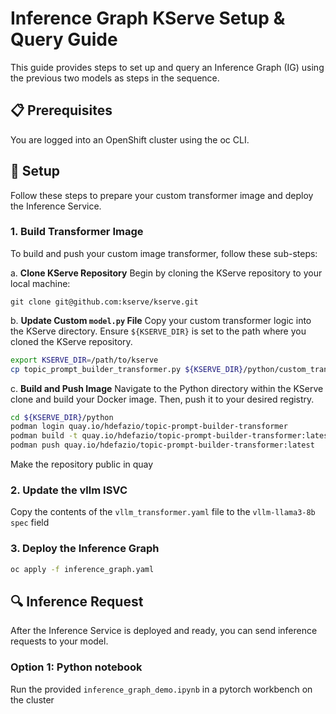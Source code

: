 # Inference Graph KServe Setup & Query Guide

This guide provides steps to set up and query an Inference Graph (IG) using the previous two models as steps in the sequence.

## 📋 Prerequisites

You are logged into an OpenShift cluster using the oc CLI.

## 🚀 Setup

Follow these steps to prepare your custom transformer image and deploy the Inference Service.

### 1. Build Transformer Image

To build and push your custom image transformer, follow these sub-steps:

a.  **Clone KServe Repository**
Begin by cloning the KServe repository to your local machine:

`git clone git@github.com:kserve/kserve.git `

b.  **Update Custom `model.py` File**
Copy your custom transformer logic into the KServe directory. Ensure `${KSERVE_DIR}` is set to the path where you cloned the KServe repository.

```bash
export KSERVE_DIR=/path/to/kserve
cp topic_prompt_builder_transformer.py ${KSERVE_DIR}/python/custom_transformer/model.py
```

c.  **Build and Push Image**
Navigate to the Python directory within the KServe clone and build your Docker image. Then, push it to your desired registry.

```bash 
cd ${KSERVE_DIR}/python 
podman login quay.io/hdefazio/topic-prompt-builder-transformer
podman build -t quay.io/hdefazio/topic-prompt-builder-transformer:latest -f custom_transformer.Dockerfile . 
podman push quay.io/hdefazio/topic-prompt-builder-transformer:latest
```
Make the repository public in quay

### 2. Update the vllm ISVC
Copy the contents of the `vllm_transformer.yaml` file to the `vllm-llama3-8b` `spec` field

### 3. Deploy the Inference Graph

```bash
oc apply -f inference_graph.yaml
```

## 🔍 Inference Request

After the Inference Service is deployed and ready, you can send inference requests to your model.

### Option 1: Python notebook

Run the provided `inference_graph_demo.ipynb` in a pytorch workbench on the cluster
